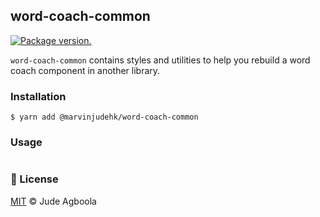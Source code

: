 ## word-coach-common

<a href="https://npm.im/word-coach-common"><img src="https://img.shields.io/npm/v/word-coach-common.svg?color=gold&style=flat-square" alt="Package version."></a>

`word-coach-common` contains styles and utilities to help you rebuild a word coach component in another library. 

### Installation

```
$ yarn add @marvinjudehk/word-coach-common
```

### Usage

```

```

### 📝 License

[MIT](https://github.com/marvinjude/word-coach/license.md) © Jude Agboola
